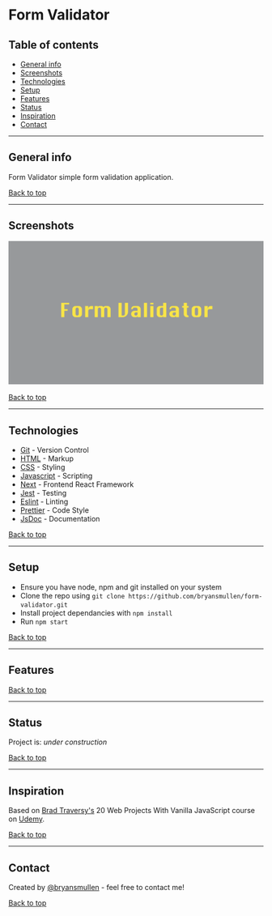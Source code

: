 # Form Validator

## Table of contents

- [General info](#general-info)
- [Screenshots](#screenshots)
- [Technologies](#technologies)
- [Setup](#setup)
- [Features](#features)
- [Status](#status)
- [Inspiration](#inspiration)
- [Contact](#contact)

---

## General info

Form Validator simple form validation application.

[Back to top](#form-validator)

---

## Screenshots

![Example screenshot](./public/cover.png)

[Back to top](#form-validator)

---

## Technologies

- [Git](https://git-scm.com) - Version Control
- [HTML](https://developer.mozilla.org/en-US/docs/Web/HTML) - Markup
- [CSS](https://developer.mozilla.org/en-US/docs/Web/CSS) - Styling
- [Javascript](https://developer.mozilla.org/en-US/docs/Web/JavaScript) - Scripting
- [Next](https://nextjs.org/) - Frontend React Framework
- [Jest](https://jestjs.io/) - Testing
- [Eslint](https://eslint.org/) - Linting
- [Prettier](https://prettier.io/) - Code Style
- [JsDoc](https://jsdoc.app/) - Documentation

[Back to top](#form-validator)

---

## Setup

- Ensure you have node, npm and git installed on your system
- Clone the repo using `git clone https://github.com/bryansmullen/form-validator.git`
- Install project dependancies with `npm install`
- Run `npm start`

[Back to top](#form-validator)

---

## Features

[Back to top](#form-validator)

---

## Status

Project is: _under construction_

[Back to top](#form-validator)

---

## Inspiration

Based on [Brad Traversy's](https://github.com/bradtraversy/it-logger) 20 Web Projects With Vanilla JavaScript course on [Udemy](https://www.udemy.com/course/web-projects-with-vanilla-javascript/).

[Back to top](#form-validator)

---

## Contact

Created by [@bryansmullen](https://github.com/bryansmullen) - feel free to contact me!

[Back to top](#form-validator)
